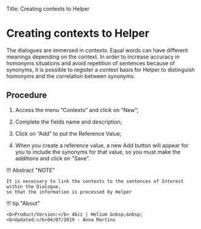 Title: Creating contexts to Helper
# Creating contexts to Helper

The dialogues are immersed in contexts. Equal words can have different meanings depending on the context. In order to increase accuracy in homonyms situations and avoid repetition of sentences because of synonyms, it is possible to register a context basis for Helper to distinguish homonyms and the correlation between synonyms.

Procedure
-----------
1.	Access the menu “Contexts” and click on “New”;

2.	Complete the fields name and description;

3.	Click on “Add” to put the Reference Value;

4.	When you create a reference value, a new Add button will appear for you to include the synonyms for that value, so you must make the additions and click on "Save".


!!! Abstract "NOTE"

    It is necessary to link the contexts to the sentences of Interest within the Dialogue, 
    so that the information is processed by Helper
    
    
!!! tip "About"

    <b>Product/Version:</b> 4biz | Helium &nbsp;&nbsp;
    <b>Updated:</b>04/07/2019 - Anna Martins
   
